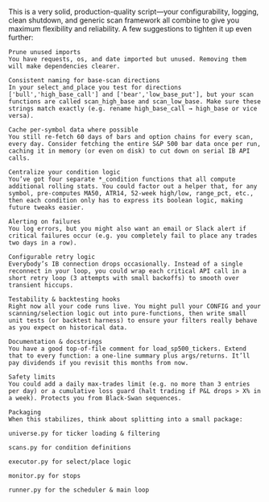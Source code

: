 This is a very solid, production-quality script—your configurability, logging, clean shutdown, and generic scan framework all combine to give you maximum flexibility and reliability. A few suggestions to tighten it up even further:

    Prune unused imports
    You have requests, os, and date imported but unused. Removing them will make dependencies clearer.

    Consistent naming for base-scan directions
    In your select_and_place you test for directions ['bull','high_base_call'] and ['bear','low_base_put'], but your scan functions are called scan_high_base and scan_low_base. Make sure these strings match exactly (e.g. rename high_base_call → high_base or vice versa).

    Cache per-symbol data where possible
    You still re-fetch 60 days of bars and option chains for every scan, every day. Consider fetching the entire S&P 500 bar data once per run, caching it in memory (or even on disk) to cut down on serial IB API calls.

    Centralize your condition logic
    You’ve got four separate *_condition functions that all compute additional rolling stats. You could factor out a helper that, for any symbol, pre-computes MA50, ATR14, 52-week high/low, range_pct, etc., then each condition only has to express its boolean logic, making future tweaks easier.

    Alerting on failures
    You log errors, but you might also want an email or Slack alert if critical failures occur (e.g. you completely fail to place any trades two days in a row).

    Configurable retry logic
    Everybody’s IB connection drops occasionally. Instead of a single reconnect in your loop, you could wrap each critical API call in a short retry loop (3 attempts with small backoffs) to smooth over transient hiccups.

    Testability & backtesting hooks
    Right now all your code runs live. You might pull your CONFIG and your scanning/selection logic out into pure-functions, then write small unit tests (or backtest harness) to ensure your filters really behave as you expect on historical data.

    Documentation & docstrings
    You have a good top-of-file comment for load_sp500_tickers. Extend that to every function: a one-line summary plus args/returns. It’ll pay dividends if you revisit this months from now.

    Safety limits
    You could add a daily max-trades limit (e.g. no more than 3 entries per day) or a cumulative loss guard (halt trading if P&L drops > X% in a week). Protects you from Black-Swan sequences.

    Packaging
    When this stabilizes, think about splitting into a small package:

    universe.py for ticker loading & filtering

    scans.py for condition definitions

    executor.py for select/place logic

    monitor.py for stops

    runner.py for the scheduler & main loop